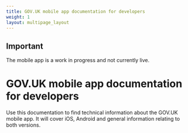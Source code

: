 ```yaml
---
title: GOV.UK mobile app documentation for developers
weight: 1
layout: multipage_layout
---
```


<div class="govuk-notification-banner govuk-!-margin-top-6 govuk-!-margin-bottom-6" role="region" aria-labelledby="govuk-notification-banner-title" data-module="govuk-notification-banner">
  <div class="govuk-notification-banner__header">
    <h2 class="govuk-notification-banner__title" id="govuk-notification-banner-title">
      Important
    </h2>
  </div>
  <div class="govuk-notification-banner__content">
    <p class="govuk-notification-banner__heading">
      The mobile app is a work in progress and not currently live.
    </p>
  </div>
</div>

# GOV.UK mobile app documentation for developers

Use this documentation to find technical information about the GOV.UK mobile app. It will cover iOS, Android and general information relating to both versions.
